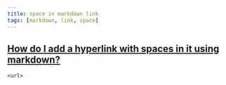 ```yaml
---
title: space in markdown link
tags: [markdown, link, space]
---
```


## [How do I add a hyperlink with spaces in it using markdown?](https://superuser.com/questions/1170654/how-do-i-add-a-hyperlink-with-spaces-in-it-using-markdown) ##

   ```
   <url>
   ```
